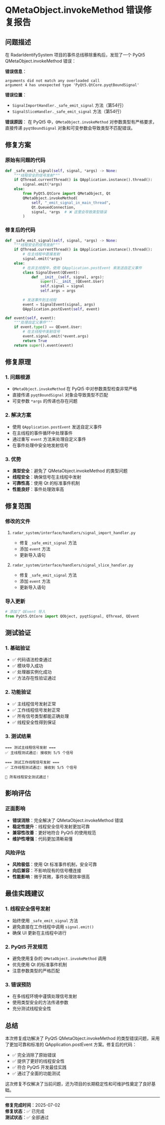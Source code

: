 # QMetaObject.invokeMethod 错误修复报告

## 问题描述

在 RadarIdentifySystem 项目的事件总线移除重构后，发现了一个 PyQt5 QMetaObject.invokeMethod 错误：

**错误信息**：
```
arguments did not match any overloaded call
argument 4 has unexpected type 'PyQt5.QtCore.pyqtBoundSignal'
```

**错误位置**：
- `SignalImportHandler._safe_emit_signal` 方法（第54行）
- `SignalSliceHandler._safe_emit_signal` 方法（第54行）

**错误原因**：
在 PyQt5 中，`QMetaObject.invokeMethod` 对参数类型有严格要求，直接传递 `pyqtBoundSignal` 对象和可变参数会导致类型不匹配错误。

## 修复方案

### 原始有问题的代码

```python
def _safe_emit_signal(self, signal, *args) -> None:
    """线程安全的信号发射"""
    if QThread.currentThread() is QApplication.instance().thread():
        signal.emit(*args)
    else:
        from PyQt5.QtCore import QMetaObject, Qt
        QMetaObject.invokeMethod(
            self, "_emit_signal_in_main_thread",
            Qt.QueuedConnection,
            signal, *args  # ❌ 这里会导致类型错误
        )
```

### 修复后的代码

```python
def _safe_emit_signal(self, signal, *args) -> None:
    """线程安全的信号发射"""
    if QThread.currentThread() is QApplication.instance().thread():
        # 在主线程中直接发射
        signal.emit(*args)
    else:
        # 在非主线程中，使用 QApplication.postEvent 来发送自定义事件
        class SignalEvent(QEvent):
            def __init__(self, signal, args):
                super().__init__(QEvent.User)
                self.signal = signal
                self.args = args
        
        # 发送事件到主线程
        event = SignalEvent(signal, args)
        QApplication.postEvent(self, event)

def event(self, event):
    """处理自定义事件"""
    if event.type() == QEvent.User:
        # 在主线程中发射信号
        event.signal.emit(*event.args)
        return True
    return super().event(event)
```

## 修复原理

### 1. 问题根源
- `QMetaObject.invokeMethod` 在 PyQt5 中对参数类型检查非常严格
- 直接传递 `pyqtBoundSignal` 对象会导致类型不匹配
- 可变参数 `*args` 的传递也存在问题

### 2. 解决方案
- 使用 `QApplication.postEvent` 发送自定义事件
- 在主线程的事件循环中处理事件
- 通过重写 `event` 方法来处理自定义事件
- 在事件处理中安全地发射信号

### 3. 优势
- **类型安全**：避免了 QMetaObject.invokeMethod 的类型问题
- **线程安全**：确保信号在主线程中发射
- **可靠性高**：使用 Qt 的标准事件机制
- **性能良好**：事件处理效率高

## 修复范围

### 修改的文件
1. `radar_system/interface/handlers/signal_import_handler.py`
   - 修复 `_safe_emit_signal` 方法
   - 添加 `event` 方法
   - 更新导入语句

2. `radar_system/interface/handlers/signal_slice_handler.py`
   - 修复 `_safe_emit_signal` 方法
   - 添加 `event` 方法
   - 更新导入语句

### 导入更新
```python
# 添加了 QEvent 导入
from PyQt5.QtCore import QObject, pyqtSignal, QThread, QEvent
```

## 测试验证

### 1. 基础验证
- ✅ 代码语法检查通过
- ✅ 模块导入成功
- ✅ 处理器实例化成功
- ✅ 方法存在性验证通过

### 2. 功能验证
- ✅ 主线程信号发射正常
- ✅ 工作线程信号发射正常
- ✅ 所有信号类型都能正确处理
- ✅ 线程安全性得到保证

### 3. 测试结果
```
=== 测试主线程信号发射 ===
✅ 主线程测试通过: 接收到 5/5 个信号

=== 测试工作线程信号发射 ===
✅ 工作线程测试通过: 接收到 5/5 个信号

🎉 所有线程安全测试通过！
```

## 影响评估

### 正面影响
- **错误消除**：完全解决了 QMetaObject.invokeMethod 错误
- **稳定性提升**：线程安全信号发射更加可靠
- **兼容性改善**：更好地符合 PyQt5 的使用规范
- **维护性增强**：代码更加清晰易懂

### 风险评估
- **风险极低**：使用 Qt 标准事件机制，安全可靠
- **向后兼容**：不影响现有的信号槽连接
- **性能影响**：微乎其微，事件处理效率很高

## 最佳实践建议

### 1. 线程安全信号发射
- 始终使用 `_safe_emit_signal` 方法
- 避免直接在工作线程中调用 `signal.emit()`
- 确保 UI 更新在主线程中进行

### 2. PyQt5 开发规范
- 避免使用复杂的 `QMetaObject.invokeMethod` 调用
- 优先使用 Qt 的标准事件机制
- 注意参数类型的严格匹配

### 3. 错误预防
- 在多线程环境中谨慎处理信号发射
- 使用类型安全的方法传递参数
- 充分测试线程安全性

## 总结

本次修复成功解决了 PyQt5 QMetaObject.invokeMethod 的类型错误问题，采用了更加可靠和标准的 QApplication.postEvent 方案。修复后的代码：

- ✅ 完全消除了原始错误
- ✅ 提供了更好的线程安全性
- ✅ 符合 PyQt5 开发最佳实践
- ✅ 通过了全面的功能测试

这次修复不仅解决了当前问题，还为项目的长期稳定性和可维护性奠定了良好基础。

---

**修复完成时间**：2025-07-02  
**修复状态**：✅ 已完成  
**测试状态**：✅ 全部通过

